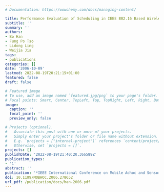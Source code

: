 ```yaml
---
# Documentation: https://wowchemy.com/docs/managing-content/

title: Performance Evaluation of Scheduling in IEEE 802.16 Based Wireless Mesh Networks
subtitle: ''
summary: ''
authors:
- Bo Han
- Fung Po Tso
- Lidong Ling
- Weijia Jia
tags:
- publications
categories: []
date: '2006-10-09'
lastmod: 2022-08-19T20:21:15+01:00
featured: false
draft: false

# Featured image
# To use, add an image named `featured.jpg/png` to your page's folder.
# Focal points: Smart, Center, TopLeft, Top, TopRight, Left, Right, BottomLeft, Bottom, BottomRight.
image:
  caption: ''
  focal_point: ''
  preview_only: false

# Projects (optional).
#   Associate this post with one or more of your projects.
#   Simply enter your project's folder or file name without extension.
#   E.g. `projects = ["internal-project"]` references `content/project/deep-learning/index.md`.
#   Otherwise, set `projects = []`.
projects: []
publishDate: '2022-08-19T21:40:20.366589Z'
publication_types:
- '1'
abstract: ''
publication: '*IEEE International Conference on Mobile Adhoc and Sensor Systems (MASS)*'
doi: 10.1109/MOBHOC.2006.278652
url_pdf: /publication/docs/han-2006.pdf
---
```

